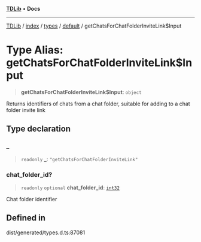[**TDLib**](../../../../../../README.md) • **Docs**

***

[TDLib](../../../../../../modules.md) / [index](../../../../../README.md) / [types](../../../README.md) / [default](../README.md) / getChatsForChatFolderInviteLink$Input

# Type Alias: getChatsForChatFolderInviteLink$Input

> **getChatsForChatFolderInviteLink$Input**: `object`

Returns identifiers of chats from a chat folder, suitable for adding to a chat folder invite link

## Type declaration

### \_

> `readonly` **\_**: `"getChatsForChatFolderInviteLink"`

### chat\_folder\_id?

> `readonly` `optional` **chat\_folder\_id**: [`int32`](int32.md)

Chat folder identifier

## Defined in

dist/generated/types.d.ts:87081
